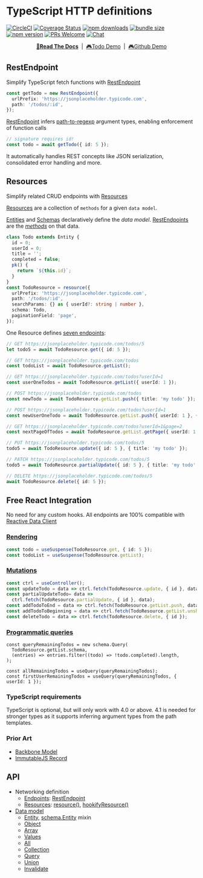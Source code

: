 # TypeScript HTTP definitions

[![CircleCI](https://circleci.com/gh/reactive/data-client/tree/master.svg?style=shield)](https://circleci.com/gh/reactive/data-client)
[![Coverage Status](https://img.shields.io/codecov/c/gh/reactive/data-client/master.svg?style=flat-square)](https://app.codecov.io/gh/reactive/data-client?branch=master)
[![npm downloads](https://img.shields.io/npm/dm/@data-client/rest.svg?style=flat-square)](https://www.npmjs.com/package/@data-client/rest)
[![bundle size](https://img.shields.io/bundlephobia/minzip/@data-client/rest?style=flat-square)](https://bundlephobia.com/result?p=@data-client/rest)
[![npm version](https://img.shields.io/npm/v/@data-client/rest.svg?style=flat-square)](https://www.npmjs.com/package/@data-client/rest)
[![PRs Welcome](https://img.shields.io/badge/PRs-welcome-brightgreen.svg?style=flat-square)](http://makeapullrequest.com)
[![Chat](https://img.shields.io/discord/768254430381735967.svg?style=flat-square&colorB=758ED3)](https://discord.gg/35nb8Mz)

<div align="center">

**[📖Read The Docs](https://dataclient.io/rest)** &nbsp;|&nbsp; [🎮Todo Demo](https://stackblitz.com/github/reactive/data-client/tree/master/examples/todo-app?file=src%2Fresources%2FTodoResource.ts) &nbsp;|&nbsp; [🎮Github Demo](https://stackblitz.com/github/reactive/data-client/tree/master/examples/github-app?file=src%2Fresources%2FIssue.tsx)

</div>

## RestEndpoint

Simplify TypeScript fetch functions with [RestEndpoint](https://dataclient.io/rest/api/RestEndpoint)

```typescript
const getTodo = new RestEndpoint({
  urlPrefix: 'https://jsonplaceholder.typicode.com',
  path: '/todos/:id',
});
```

[RestEndpoint](https://dataclient.io/rest/api/RestEndpoint) infers [path-to-regexp](https://github.com/pillarjs/path-to-regexp#compile-reverse-path-to-regexp)
argument types, enabling enforcement of function calls

```typescript
// signature requires id!
const todo = await getTodo({ id: 5 });
```

It automatically handles REST concepts like JSON serialization, consolidated error handling and more.

## Resources

Simplify related CRUD endpoints with [Resources](https://dataclient.io/rest/api/resource)

[Resources](https://dataclient.io/rest/api/resource) are a collection of `methods` for a given `data model`.

[Entities](https://dataclient.io/rest/api/Entity) and [Schemas](https://dataclient.io/concepts/normalization) declaratively define the _data model_.
[RestEndpoints](https://dataclient.io/rest/api/RestEndpoint) are the [_methods_](<https://en.wikipedia.org/wiki/Method_(computer_programming)>) on
that data.

```typescript
class Todo extends Entity {
  id = 0;
  userId = 0;
  title = '';
  completed = false;
  pk() {
    return `${this.id}`;
  }
}
const TodoResource = resource({
  urlPrefix: 'https://jsonplaceholder.typicode.com',
  path: '/todos/:id',
  searchParams: {} as { userId?: string | number },
  schema: Todo,
  paginationField: 'page',
});
```

One Resource defines [seven endpoints](https://dataclient.io/rest/api/resource#members):

```typescript
// GET https://jsonplaceholder.typicode.com/todos/5
let todo5 = await TodoResource.get({ id: 5 });

// GET https://jsonplaceholder.typicode.com/todos
const todoList = await TodoResource.getList();

// GET https://jsonplaceholder.typicode.com/todos?userId=1
const userOneTodos = await TodoResource.getList({ userId: 1 });

// POST https://jsonplaceholder.typicode.com/todos
const newTodo = await TodoResource.getList.push({ title: 'my todo' });

// POST https://jsonplaceholder.typicode.com/todos?userId=1
const newUserOneTodo = await TodoResource.getList.push({ userId: 1 }, { title: 'my todo' });

// GET https://jsonplaceholder.typicode.com/todos?userId=1&page=2
const nextPageOfTodos = await TodoResource.getList.getPage({ userId: 1, page: 2 });

// PUT https://jsonplaceholder.typicode.com/todos/5
todo5 = await TodoResource.update({ id: 5 }, { title: 'my todo' });

// PATCH https://jsonplaceholder.typicode.com/todos/5
todo5 = await TodoResource.partialUpdate({ id: 5 }, { title: 'my todo' });

// DELETE https://jsonplaceholder.typicode.com/todos/5
await TodoResource.delete({ id: 5 });
```

## Free React Integration

No need for any custom hooks. All endpoints are 100% compatible with [Reactive Data Client](https://dataclient.io)

### [Rendering](https://dataclient.io/docs/getting-started/data-dependency)

```typescript
const todo = useSuspense(TodoResource.get, { id: 5 });
const todoList = useSuspense(TodoResource.getList);
```

### [Mutations](https://dataclient.io/docs/getting-started/mutations)

```typescript
const ctrl = useController();
const updateTodo = data => ctrl.fetch(TodoResource.update, { id }, data);
const partialUpdateTodo= data =>
  ctrl.fetch(TodoResource.partialUpdate, { id }, data);
const addTodoToEnd = data => ctrl.fetch(TodoResource.getList.push, data);
const addTodoToBeginning = data => ctrl.fetch(TodoResource.getList.unshift, data);
const deleteTodo = data => ctrl.fetch(TodoResource.delete, { id });
```

### [Programmatic queries](https://dataclient.io/rest/api/Query)

```tsx
const queryRemainingTodos = new schema.Query(
  TodoResource.getList.schema,
  (entries) => entries.filter((todo) => !todo.completed).length,
);

const allRemainingTodos = useQuery(queryRemainingTodos);
const firstUserRemainingTodos = useQuery(queryRemainingTodos, { userId: 1 });
```

### TypeScript requirements

TypeScript is optional, but will only work with 4.0 or above. 4.1 is needed for stronger types as it
supports inferring argument types from the path templates.

### Prior Art

- [Backbone Model](https://backbonejs.org/#Model)
- [ImmutableJS Record](https://immutable-js.github.io/immutable-js/docs/#/Record)


## API

- Networking definition
  - [Endpoints](https://dataclient.io/rest/api/Endpoint): [RestEndpoint](https://dataclient.io/rest/api/RestEndpoint)
  - [Resources](https://dataclient.io/docs/getting-started/resource): [resource()](https://dataclient.io/rest/api/resource), [hookifyResource()](https://dataclient.io/rest/api/hookifyResource)
- [Data model](https://dataclient.io/docs/concepts/normalization)
  - [Entity](https://dataclient.io/rest/api/Entity), [schema.Entity](https://dataclient.io/rest/api/schema.Entity) mixin
  - [Object](https://dataclient.io/rest/api/Object)
  - [Array](https://dataclient.io/rest/api/Array)
  - [Values](https://dataclient.io/rest/api/Values)
  - [All](https://dataclient.io/rest/api/All)
  - [Collection](https://dataclient.io/rest/api/Collection)
  - [Query](https://dataclient.io/rest/api/Query)
  - [Union](https://dataclient.io/rest/api/Union)
  - [Invalidate](https://dataclient.io/rest/api/Invalidate)